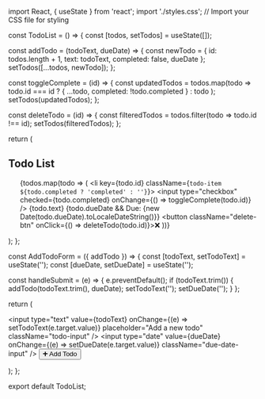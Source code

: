 import React, { useState } from 'react';
import './styles.css'; // Import your CSS file for styling

const TodoList = () => {
  const [todos, setTodos] = useState([]);

  const addTodo = (todoText, dueDate) => {
    const newTodo = { id: todos.length + 1, text: todoText, completed: false, dueDate };
    setTodos([...todos, newTodo]);
  };

  const toggleComplete = (id) => {
    const updatedTodos = todos.map(todo =>
      todo.id === id ? { ...todo, completed: !todo.completed } : todo
    );
    setTodos(updatedTodos);
  };

  const deleteTodo = (id) => {
    const filteredTodos = todos.filter(todo => todo.id !== id);
    setTodos(filteredTodos);
  };

  return (
    <div className="todo-list-container">
      <h2>Todo List</h2>
      <ul className="todo-list">
        {todos.map(todo => (
          <li key={todo.id} className={`todo-item ${todo.completed ? 'completed' : ''}`}>
            <input
              type="checkbox"
              checked={todo.completed}
              onChange={() => toggleComplete(todo.id)}
            />
            <span className="todo-text">
              {todo.text} {todo.dueDate && <span className="due-date">Due: {new Date(todo.dueDate).toLocaleDateString()}</span>}
            </span>
            <button className="delete-btn" onClick={() => deleteTodo(todo.id)}>❌</button>
          </li>
        ))}
      </ul>
      <AddTodoForm addTodo={addTodo} />
    </div>
  );
};

const AddTodoForm = ({ addTodo }) => {
  const [todoText, setTodoText] = useState('');
  const [dueDate, setDueDate] = useState('');

  const handleSubmit = (e) => {
    e.preventDefault();
    if (todoText.trim()) {
      addTodo(todoText.trim(), dueDate);
      setTodoText('');
      setDueDate('');
    }
  };

  return (
    <form onSubmit={handleSubmit} className="add-todo-form">
      <input
        type="text"
        value={todoText}
        onChange={(e) => setTodoText(e.target.value)}
        placeholder="Add a new todo"
        className="todo-input"
      />
      <input
        type="date"
        value={dueDate}
        onChange={(e) => setDueDate(e.target.value)}
        className="due-date-input"
      />
      <button type="submit" className="add-btn">➕ Add Todo</button>
    </form>
  );
};

export default TodoList;
